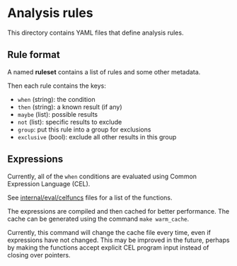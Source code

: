 # Analysis rules

This directory contains YAML files that define analysis rules.

## Rule format

A named **ruleset** contains a list of rules and some other metadata.

Then each rule contains the keys:

* `when` (string): the condition
* `then` (string): a known result (if any)
* `maybe` (list): possible results
* `not` (list): specific results to exclude
* `group`: put this rule into a group for exclusions
* `exclusive` (bool): exclude all other results in this group

[//]: # (TODO document metadata)

## Expressions

Currently, all of the `when` conditions are evaluated using Common Expression Language (CEL).

See [internal/eval/celfuncs](../internal/eval/celfuncs) files for a list of the functions.

[//]: # (TODO document CEL functions)

The expressions are compiled and then cached for better performance. The cache can be generated using the command `make warm_cache`.

Currently, this command will change the cache file every time, even if expressions have not changed.
This may be improved in the future, perhaps by making the functions accept explicit CEL program input instead of closing over pointers.
